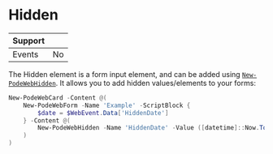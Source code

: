 # Hidden

| Support | |
| ------- |-|
| Events | No |

The Hidden element is a form input element, and can be added using [`New-PodeWebHidden`](../../../Functions/Elements/New-PodeWebHidden). It allows you to add hidden values/elements to your forms:

```powershell
New-PodeWebCard -Content @(
    New-PodeWebForm -Name 'Example' -ScriptBlock {
        $date = $WebEvent.Data['HiddenDate']
    } -Content @(
        New-PodeWebHidden -Name 'HiddenDate' -Value ([datetime]::Now.ToString())
    )
)
```
